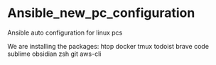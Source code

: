 # Ansible_new_pc_configuration
Ansible auto configuration for linux pcs



We are installing the packages:
htop
docker
tmux
todoist
brave
code
sublime
obsidian
zsh
git
aws-cli

